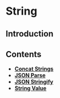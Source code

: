 # String

## Introduction

## Contents

* [**Concat Strings**](concatstrings.md)
* [**JSON Parse**](jsonparse.md)
* [**JSON Stringify**](jsonstringify.md)
* [**String Value**](stringvalue.md)

